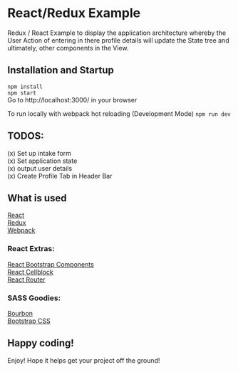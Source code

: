# React/Redux Example
Redux / React Example to display the application architecture whereby the User Action of entering in there profile details will update the State tree and ultimately, other components in the View.

## Installation and Startup
`npm install`<br>
`npm start`<br>
Go to http://localhost:3000/ in your browser

To run locally with webpack hot reloading (Development Mode)
`npm run dev`

## TODOS:
(x) Set up intake form<br>
(x) Set application state<br>
(x) output user details<br>
(x) Create Profile Tab in Header Bar

## What is used
[React](facebook.github.io/react/)<br>
[Redux](http://redux.js.org/)<br>
[Webpack](webpack.github.io)<br>
### React Extras:
[React Bootstrap Components](https://react-bootstrap.github.io/components)<br>
[React Cellblock](https://github.com/dowjones/react-cellblock)<br>
[React Router](https://github.com/reactjs/react-router)<br>
### SASS Goodies:
[Bourbon](http://bourbon.io/)<br>
[Bootstrap CSS](http://bourbon.io/)<br>


## Happy coding!
Enjoy! Hope it helps get your project off the ground!
